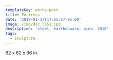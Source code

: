 ```yaml
---
templateKey: works-post
title: Fortress
date: '2019-01-17T17:25:57-05:00'
image: /img/dsc_5551.jpg
description: 'steel, earthenware, pine. 2018'
tags:
  - sculpture
---
```

62 x 62 x 96 in.
